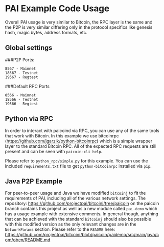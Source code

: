 # PAI Example Code Usage
Overall PAI usage is very similar to Bitcoin, the RPC layer is the same and the P2P is very similar differing only in the protocol specifics like genesis hash, magic bytes, address formats, etc.

## Global settings
###P2P Ports:
```
8567 - Mainnet
18567 - Testnet
19567 - Regtest
```

###Default RPC Ports
```
8566 - Mainnet
18566 - Testnet
19566 - Regtest
```

## Python via RPC
In order to interact with paicoind via RPC, you can use any of the same tools that work with Bitcoin.  In this example we use bitcoinrpc (https://github.com/jgarzik/python-bitcoinrpc) which is a simple wrapper layer to the standard Bitcoin RPC.  All of the expected RPC requests are still present and can be seen with `paicoin-cli help`.

Please refer to `python_rpc/simple.py` for this example.  You can use the included `requirements.txt` file to get `python-bitcoinrpc` installed via `pip`.


## Java P2P Example
For peer-to-peer usage and Java we have modified `bitcoinj` to fit the requirements of PAI, including all of the various network settings.  The repository: https://github.com/projectpai/bitcoinj/tree/paicoin on the paicoin branch contains this project as well as a new module called `pai-demo` which has a usage example with extensive comments.  In general though, anything that can be achieved with the standard `bitcoinj` should also be possible with this modified version as the only relevant changes are in the `NetworkParams` section.
Please refer to the `README` here: https://github.com/projectpai/bitcoinj/blob/paicoin/paidemo/src/main/java/com/oben/README.md

